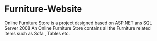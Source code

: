 # Furniture-Website
Online Furniture Store is a project designed based on ASP.NET ans SQL Server 2008 An Online Furniture Store contains all the Furniture related items such as Sofa , Tables etc.
